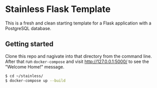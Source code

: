 # Stainless Flask Template
This is a fresh and clean starting template for a Flask application with a PostgreSQL database.

## Getting started
Clone this repo and nagivate into that directory from the command line. After that run `docker-compose` and visit http://127.0.0.1:5000/ to see the "Welcome Home!" message.
```bash
$ cd ~/stainless/
$ docker-compose up --build
```
